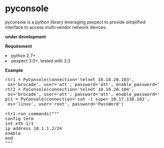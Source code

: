 # pyconsole
pyconsole is a python library leveraging pexpect to provide simplified interface to access multi-vendor network devices. 

<b> __under development__ </b>

<b> Requirement </b>
<li> python 2.7+ <br>
<li> pexpect 3.0+, tested with 3.3
 
<b> Example </b>
<pre>
rtr1 = PyConsole(connection='telnet 10.18.20.103', 
 os='brocade', user='att', password='att', enable_password='att',)
rtr2 = PyConsole(connection='telnet 10.18.20.104', 
 os='brocade', user='att', password='att', enable_password='att',)
pc1 = PyConsole(connection='ssh -l super 10.17.138.102', 
 os='linux', user='root', password='PassWord')

rtr1.run_commands("""
config term
int eth 1/1
ip address 10.1.1.2/24
enable
end
""" 
</pre>
